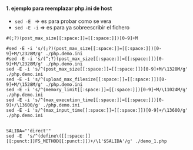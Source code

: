 #### 1. ejemplo para reemplazar php.ini de host

- `sed -E ` => es para probar como se vera
- `sed -E -i` => es para ya sobreescribir el fichero


```shell
#(;?)(post_max_size[[:space:]]=[[:space:]])[0-9]+M

#sed -E -i 's/(;?)(post_max_size[[:space:]]=[[:space:]])[0-9]+M/\2328M/g' ./php.demo.ini
#sed -E -i 's/(^;?)(post_max_size[[:space:]]=[[:space:]])[0-9]+M/\2328M/g' ./php.demo.ini
sed -E -i 's/^(post_max_size[[:space:]]=[[:space:]])[0-9]+M/\1328M/g' ./php.demo.ini
sed -E -i 's/^(upload_max_filesize[[:space:]]=[[:space:]])[0-9]+M/\1528M/g' ./php.demo.ini
sed -E -i 's/^(memory_limit[[:space:]]=[[:space:]])[0-9]+M/\11024M/g' ./php.demo.ini
sed -E -i 's/^(max_execution_time[[:space:]]=[[:space:]])[0-9]+/\13600/g' ./php.demo.ini
sed -E -i 's/^(max_input_time[[:space:]]=[[:space:]])[0-9]+/\13600/g' ./php.demo.ini


```
```shell
SALIDA="'direct'"
sed -E  's/^(define\([[:space:]][[:punct:]]FS_METHOD[[:punct:]])+/\1'$SALIDA'/g' ./demo_1.php
```
